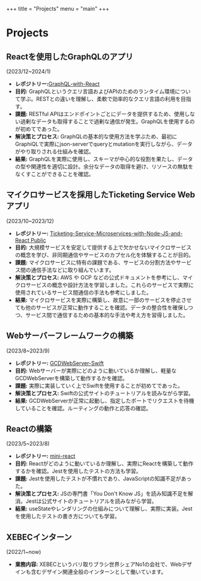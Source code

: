 +++
title = "Projects"
menu = "main"
+++

# Projects

## Reactを使用したGraphQLのアプリ
(2023/12~2024/1)
- **レポジトリー:**[GraphQL-with-React](https://github.com/eightsuzuki/GraphQL-with-React)
- **目的:** GraphQLというクエリ言語およびAPIのためのランタイム環境について学ぶ。RESTとの違いを理解し、柔軟で効率的なクエリ言語の利用を目指す。
- **課題:** RESTful APIはエンドポイントごとにデータを提供するため、使用しない過剰なデータも取得することで過剰な通信が発生。GraphQLを使用するのが初めてであった。
- **解決策とプロセス:** GraphQLの基本的な使用方法を学ぶため、最初にGraphiQLで実際にjson-serverでqueryとmutationを実行しながら、データがやり取りされる仕組みを確認。
- **結果:** GraphQLを実際に使用し、スキーマが中心的な役割を果たし、データの型や関連性を適切に設計。余分なデータの取得を避け、リソースの無駄をなくすことができることを確認。

## マイクロサービスを採用したTicketing Service Webアプリ
(2023/10~2023/12)
- **レポジトリー:** [Ticketing-Service-Microservices-with-Node-JS-and-React
Public](https://github.com/eightsuzuki/Ticketing-Service-Microservices-with-Node-JS-and-React)
- **目的:** 大規模サービスを安定して提供する上で欠かせないマイクロサービスの概念を学び、非同期通信やサービスのカプセル化を体験することが目的。
- **課題:** マイクロサービスに特有の課題である、サービスの分割方法やサービス間の通信手法などに取り組んでいます。
- **解決策とプロセス:** AWS や GCP などの公式ドキュメントを参考にし、マイクロサービスの概念や設計方法を学習しました。これらのサービスで実際に使用されているサービス間通信の手法も参考にしました。
- **結果:** マイクロサービスを実際に構築し、故意に一部のサービスを停止させても他のサービスが正常に動作することを確認。データの整合性を確保しつつ、サービス間で通信するための基本的な手法や考え方を習得しました。

## Webサーバーフレームワークの構築
(2023/8~2023/9)
- **レポジトリー:** [GCDWebServer-Swift](https://github.com/eightsuzuki/GCDWebServer-Swift)
- **目的:** Webサーバーが実際にどのように動いているか理解し、軽量なGCDWebServerを構築して動作するかを確認。
- **課題:** 実際に実装していく上でSwiftを使用することが初めてであった。
- **解決策とプロセス:** Swiftの公式サイトのチュートリアルを読みながら学習。
- **結果:** GCDWebServerが正常に起動し、指定したポートでリクエストを待機していることを確認。ルーティングの動作と応答の確認。

## Reactの構築
(2023/5~2023/8)
- **レポジトリー:** [mini-react](https://github.com/eightsuzuki/mini-react)
- **目的:** Reactがどのように動いているか理解し、実際にReactを構築して動作するかを確認。Jestを使用したテストの方法も学習。
- **課題:** Jestを使用したテストが不慣れであり、JavaScriptの知識不足があった。
- **解決策とプロセス:** JSの専門書「You Don't Know JS」を読み知識不足を解消。Jestは公式サイトのチュートリアルを読みながら学習。
- **結果:** useStateやレンダリングの仕組みについて理解し、実際に実装。Jestを使用したテストの書き方についても学習。

## XEBECインターン
(2022/1~now)
- **業務内容:** XEBECというバリ取りブラシ世界シェアNo1の会社で、Webデザインも含むデザイン関連全般のインターンとして働いています。